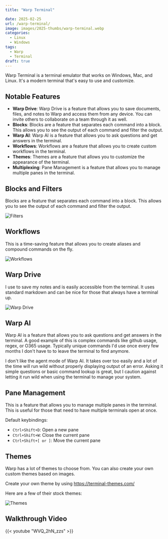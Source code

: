 ```yaml
---
title: "Warp Terminal"

date: 2025-02-25
url: /warp-terminal/
image: images/2025-thumbs/warp-terminal.webp
categories:
  - Linux
  - Windows
tags:
  - Warp
  - Terminal
draft: true
---
```

Warp Terminal is a terminal emulator that works on Windows, Mac, and Linux. It's a modern terminal that's easy to use and customize.
<!--more-->

## Notable Features

- **Warp Drive**: Warp Drive is a feature that allows you to save documents, files, and notes to Warp and access them from any device. You can invite others to collaborate on a team through it as well.
- **Blocks**: Blocks are a feature that separates each command into a block. This allows you to see the output of each command and filter the output.
- **Warp AI**: Warp AI is a feature that allows you to ask questions and get answers in the terminal.
- **Workflows**: Workflows are a feature that allows you to create custom workflows in the terminal.
- **Themes**: Themes are a feature that allows you to customize the appearance of the terminal.
- **Multiplexing**: Pane Management is a feature that allows you to manage multiple panes in the terminal.

## Blocks and Filters

Blocks are a feature that separates each command into a block. This allows you to see the output of each command and filter the output.

![Filters](/images/2025/warp-terminal/filters.webp)

## Workflows

This is a time-saving feature that allows you to create aliases and compound commands on the fly.

![Workflows](/images/2025/warp-terminal/workflows.webp)

## Warp Drive

I use to save my notes and is easily accessible from the terminal. It uses standard markdown and can be nice for those that always have a terminal up.

![Warp Drive](/images/2025/warp-terminal/warp-drive.webp)

## Warp AI

Warp AI is a feature that allows you to ask questions and get answers in the terminal. A good example of this is complex commands like github usage, regex, or O365 usage. Typically unique commands I'd use once every few months I don't have to to leave the terminal to find anymore.

I don't like the agent mode of Warp AI. It takes over too easily and a lot of the time will run wild without properly displaying output of an error. Asking it simple questions or basic command lookup is great, but I caution against letting it run wild when using the terminal to manage your system.

## Pane Management

This is a feature that allows you to manage multiple panes in the terminal. This is useful for those that need to have multiple terminals open at once.

Default keybindings:

- `Ctrl+Shift+D`: Open a new pane
- `Ctrl+Shift+W`: Close the current pane
- `Ctrl+Shift+[ or ]`: Move the current pane

## Themes

Warp has a lot of themes to choose from. You can also create your own custom themes based on images.

Create your own theme by using <https://terminal-themes.com/>

Here are a few of their stock themes:

![Themes](/images/2025/warp-terminal/themes.webp)

## Walkthrough Video

{{< youtube "WVQ_2hN_zzs" >}}
